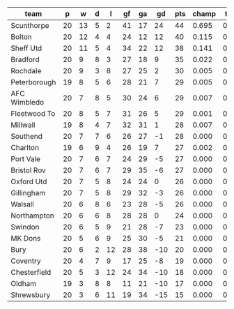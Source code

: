 |     team     | p  | w  | d | l  | gf | ga | gd  | pts | champ | top2  | top3  | top4  |  5-7  | bot4  | bot3  | bot2  |
|--------------|----|----|---|----|----|----|-----|-----|-------|-------|-------|-------|-------|-------|-------|-------|
| Scunthorpe   | 20 | 13 | 5 |  2 | 41 | 17 |  24 |  44 | 0.695 | 0.883 | 0.953 | 0.980 | 0.018 | 0.000 | 0.000 | 0.000|
| Bolton       | 20 | 12 | 4 |  4 | 24 | 12 |  12 |  40 | 0.115 | 0.387 | 0.633 | 0.771 | 0.175 | 0.000 | 0.000 | 0.000|
| Sheff Utd    | 20 | 11 | 5 |  4 | 34 | 22 |  12 |  38 | 0.141 | 0.452 | 0.673 | 0.800 | 0.152 | 0.000 | 0.000 | 0.000|
| Bradford     | 20 |  9 | 8 |  3 | 27 | 18 |   9 |  35 | 0.022 | 0.093 | 0.208 | 0.363 | 0.349 | 0.001 | 0.000 | 0.000|
| Rochdale     | 20 |  9 | 3 |  8 | 27 | 25 |   2 |  30 | 0.005 | 0.030 | 0.083 | 0.162 | 0.293 | 0.004 | 0.001 | 0.000|
| Peterborough | 19 |  8 | 5 |  6 | 28 | 21 |   7 |  29 | 0.005 | 0.033 | 0.090 | 0.178 | 0.299 | 0.004 | 0.002 | 0.000|
| AFC Wimbledo | 20 |  7 | 8 |  5 | 30 | 24 |   6 |  29 | 0.007 | 0.039 | 0.109 | 0.207 | 0.316 | 0.003 | 0.002 | 0.000|
| Fleetwood To | 20 |  8 | 5 |  7 | 31 | 26 |   5 |  29 | 0.001 | 0.010 | 0.034 | 0.079 | 0.201 | 0.016 | 0.007 | 0.003|
| Millwall     | 19 |  8 | 4 |  7 | 32 | 31 |   1 |  28 | 0.007 | 0.045 | 0.118 | 0.219 | 0.321 | 0.003 | 0.001 | 0.000|
| Southend     | 20 |  7 | 7 |  6 | 26 | 27 |  -1 |  28 | 0.000 | 0.002 | 0.008 | 0.024 | 0.092 | 0.055 | 0.029 | 0.011|
| Charlton     | 19 |  6 | 9 |  4 | 26 | 19 |   7 |  27 | 0.002 | 0.016 | 0.049 | 0.103 | 0.239 | 0.010 | 0.004 | 0.001|
| Port Vale    | 20 |  7 | 6 |  7 | 24 | 29 |  -5 |  27 | 0.000 | 0.001 | 0.004 | 0.014 | 0.071 | 0.085 | 0.045 | 0.019|
| Bristol Rov  | 20 |  7 | 6 |  7 | 29 | 35 |  -6 |  27 | 0.000 | 0.003 | 0.011 | 0.027 | 0.107 | 0.052 | 0.027 | 0.013|
| Oxford Utd   | 20 |  7 | 5 |  8 | 24 | 24 |   0 |  26 | 0.000 | 0.003 | 0.011 | 0.028 | 0.118 | 0.042 | 0.023 | 0.010|
| Gillingham   | 20 |  7 | 5 |  8 | 29 | 32 |  -3 |  26 | 0.000 | 0.001 | 0.008 | 0.021 | 0.087 | 0.067 | 0.036 | 0.015|
| Walsall      | 20 |  6 | 8 |  6 | 23 | 28 |  -5 |  26 | 0.000 | 0.001 | 0.003 | 0.010 | 0.057 | 0.090 | 0.052 | 0.024|
| Northampton  | 20 |  6 | 6 |  8 | 28 | 28 |   0 |  24 | 0.000 | 0.001 | 0.004 | 0.010 | 0.061 | 0.093 | 0.052 | 0.022|
| Swindon      | 20 |  6 | 5 |  9 | 21 | 28 |  -7 |  23 | 0.000 | 0.000 | 0.000 | 0.001 | 0.012 | 0.307 | 0.209 | 0.119|
| MK Dons      | 20 |  5 | 6 |  9 | 25 | 30 |  -5 |  21 | 0.000 | 0.000 | 0.001 | 0.003 | 0.020 | 0.261 | 0.169 | 0.087|
| Bury         | 20 |  6 | 2 | 12 | 28 | 38 | -10 |  20 | 0.000 | 0.000 | 0.000 | 0.001 | 0.007 | 0.435 | 0.318 | 0.194|
| Coventry     | 20 |  4 | 7 |  9 | 17 | 25 |  -8 |  19 | 0.000 | 0.000 | 0.000 | 0.000 | 0.003 | 0.459 | 0.336 | 0.211|
| Chesterfield | 20 |  5 | 3 | 12 | 24 | 34 | -10 |  18 | 0.000 | 0.000 | 0.000 | 0.000 | 0.002 | 0.615 | 0.496 | 0.341|
| Oldham       | 19 |  3 | 8 |  8 | 11 | 21 | -10 |  17 | 0.000 | 0.000 | 0.000 | 0.000 | 0.003 | 0.550 | 0.423 | 0.278|
| Shrewsbury   | 20 |  3 | 6 | 11 | 19 | 34 | -15 |  15 | 0.000 | 0.000 | 0.000 | 0.000 | 0.000 | 0.848 | 0.770 | 0.650|

